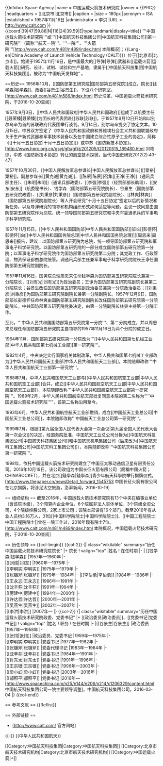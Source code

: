 {{Infobox Space Agency
|name          = 中国运载火箭技术研究院
|owner         = {{PRC}}
|headquarters  = [[北京市|北京市]]
|caption       = 
|size          = 180px
|acronym       = ISA
|established   = 1957年11月16日
|administrator = 李洪
|URL           = http://www.calt.com
}}
{{coord|39|47|59.88|N|116|24|39.59|E|type:landmark|display=title}}
'''中国运载火箭技术研究院'''或'''[[中国航天科技集团公司|中国航天科技集团公司]]第一研究院'''（简称'''航天一院'''、'''一院'''、'''火箭院'''<ref>[http://www.calt.com/n481/n489/index.html  本院概况]</ref>；{{Lang-en|China Academy of Launch Vehicle Technology (CALT)}}）位于[[北京市|北京市]]，始建于1957年11月16日，是中国最大的[[导弹|导弹]]武器和[[运载火箭|运载火箭]]研究、设计、试制、试验和生产基地，隶属于[[中国航天科技集团|中国航天科技集团]]。被称为“中国航天发祥地” 。

==历史==
1956年10月，[[国防部第五研究院|国防部第五研究院]]成立，院长[[钱学森|钱学森]]，政委[[谷景生|谷景生]]，下设八个研究室。<ref name=lishi>[http://www.calt.com/n481/n586/index.html 历史沿革，中国运载火箭技术研究院，于2016-10-20查阅]</ref>

1957年9月3日，[[中华人民共和国政府|中华人民共和国政府]]组成了以航委主任[[聂荣臻|聂荣臻]]为团长的代表团赴[[苏联|苏联]]，于1957年9月10日开始和以别尔乌辛为首的苏联政府代表团举行谈判。9月14日，别尔乌辛提交了协定文本。10月15日，中苏双方签定了《中华人民共和国政府和苏维埃社会主义共和国联盟政府关于生产新式武器和军事技术装备以及在中国建立综合性原子工业的协定》，简称《[[十月十五日协定|十月十五日协定]]》或中苏《国防新技术协定》。<ref>[http://www.hprc.org.cn/gsyj/gfs/gfkj/201205/t20120515_189480.html 刘艳琼，中苏《国防新技术协定》转让的航空技术探微，当代中国史研究2012(2):43-47]</ref>

1957年10月30日，[[中国人民解放军总参谋长|中国人民解放军总参谋长]][[粟裕|粟裕]]，副总参谋长[[黄克诚|黄克诚]]、[[陈赓|陈赓]]召集[[王诤|王诤]]（通讯兵部主任）、[[朱明|朱明]]（通讯兵部政委）、[[李强|李强]]（经贸部部长助理）、[[安东|安东]]（航委秘书长）、钱学森（国防部第五研究院院长）、谷景生（国防部第五研究院政委）、[[刘秉彦|刘秉彦]]（国防部第五研究院副院长）、[[林爽|林爽]]（国防部第五研究院副院长）等人开会研究“十月十五日协定”签定以后的新情况和新任务，以及导弹研究的领导和机构组织形式如何适应等问题。会议一致同意由国防部第五研究院作为总院，统一领导国防部第五研究院和中央军委通讯兵的军事电子科学研究院。

1957年11月15日，[[中华人民共和国国防部|中华人民共和国国防部]]部长[[彭德怀|彭德怀]]向[[中华人民共和国国务院总理|中华人民共和国国务院总理]][[周恩来|周恩来]]报告，建议：以国防部第五研究院为总院，统一领导国防部第五研究院和军事电子科学研究院。以国防部第五研究院的一部分成立国防部第五研究院第一分院；以军事电子科学研究院作为国防部第五研究院第二分院；其党政工作、行政管理、物资保证都由总院统管。调通讯兵部主任兼军事电子科学研究院院长王诤任国防部第五研究院副院长。

1957年11月16日，国务院总理周恩来任命钱学森为国防部第五研究院院长兼第一分院院长，[[刘有光|刘有光]]为政治委员；王诤为国防部第五研究院副院长兼第二分院院长；谷景生改任国防部第五研究院副政治委员兼第一分院政治委员；[[刘秉彦|刘秉彦]]为国防部第五研究院副院长兼第一分院副院长。1957年12月9日，国防部部长彭德怀任命林爽由国防部第五研究院副院长改任国防部第五研究院第一分院副院长。中共国防部第五研究院党委决定，由第一分院副院长林爽主持第一分院工作。<ref name=lishi/>

至此，'''中华人民共和国国防部第五研究院第一分院'''、第二分院成立，并以周恩来总理任命国防部第五研究院主要领导的1957年11月16日为两个分院的成立日。<ref name=lishi/>

1964年11月，国防部第五研究院第一分院改为'''[[中华人民共和国第七机械工业部|中华人民共和国第七机械工业部]]第一研究院'''。<ref name=lishi/>

1982年4月，中央决定实行国家机关体制改革，中华人民共和国第七机械工业部改为[[中华人民共和国航天工业部|中华人民共和国航天工业部]]，本院随即改称'''中华人民共和国航天工业部第一研究院'''。<ref name=lishi/>

1988年7月，中华人民共和国航天工业部与[[中华人民共和国航空工业部|中华人民共和国航空工业部]]合并，成立[[中华人民共和国航空航天工业部|中华人民共和国航空航天工业部]]，本院随即改称'''中华人民共和国航空航天工业部第一研究院'''。1989年2月，中华人民共和国航空航天部批复同意本院的第二名称为“'''中国运载火箭技术研究院'''”，该第二名称沿用至今。<ref name=lishi/>

1993年6月，中华人民共和国航空航天工业部撤销，成立[[中国航天工业总公司|中国航天工业总公司]]，本院随即改称'''中国航天工业总公司第一研究院'''。<ref name=lishi/>

1999年7月，根据[[第九届全国人民代表大会第一次会议|第九届全国人民代表大会第一次会议]]的决定，经国务院批准，中国航天工业总公司分拆为[[中国航天科技集团公司|中国航天科技集团公司]]和中国航天机电集团公司（后来改为[[中国航天科工集团公司|中国航天科工集团公司]]），本院随即改称'''中国航天科技集团公司第一研究院'''。<ref name=lishi/>

1998年，依托中国运载火箭技术研究院建立了中国亚太移动通信卫星有限责任公司。2016年10月19日，该公司改组为中国长征火箭有限公司（簡稱中國火箭；CHINAROCKET），并在北京[[錢學森|錢學森]]青少年航天科學院举行揭牌仪式。<ref>[http://www.thepaper.cn/newsDetail_forward_1545753 中国长征火箭有限公司在北京揭牌，将涉足太空旅游，澎湃新闻，2016-10-19]</ref>

== 组织结构 ==
截至2016年，中国运载火箭技术研究院有13个中央在编事业单位（含该院本级），3个预算内企业单位，6个院属非法人实体单位，3个院级全资公司，4个院级控股公司，2家上市公司；该院本部设有16个部门。截至2016年有从业人员约3.16万人，31位[[中国科学院院士|中国科学院院士]]、[[中国工程院院士|中国工程院院士]]曾在一院工作过，2016年现有院士7位。<ref>[http://www.calt.com/n481/n489/index.html 本院概况，中国运载火箭技术研究院，于2016-10-20查阅]</ref>

== 历任领导 ==
{{col-begin}}
{{col-2}}
{| class="wikitable" summary="历任中国运载火箭技术研究院院长"
|+ 院长
! valign="top" |姓名
! 在任时期
|-
| [[钱学森|钱学森]]
|1957年—1960年
|-	
|[[刘煊|刘煊]]
|1960年—1975年
|-	
|[[李明实|李明实]]
|1975年—1979年
|-	
|[[张镰斧|张镰斧]]
|1979年—1984年
|-
|[[李伯勇|李伯勇]]
|1984年—1986年
|-	
|[[王永志|王永志]]
|1986年—1991年
|-	
|[[沈辛荪|沈辛荪]]
|1991年—1994年
|-	
|[[厉建中|厉建中]]
|1994年—2000年
|-	
|[[许达哲|许达哲]]
|2000年—2001年
|-	
|[[吴燕生|吴燕生]]
|2002年—2007年
|-	
|[[李洪|李洪]]
|2007年—
|}
{{col-2}}
{| class="wikitable" summary="历任中国运载火箭技术研究院政委、党委书记"
|+ [[政治委员|政治委员]]、[[党委书记|党委书记]]
! valign="top" |姓名
! 职务
! 在任时期
|-
|[[谷景生|谷景生]]
|政治委员
|1957年—1958年
|-	
|[[张钧|张钧]]
|政治委员、党委书记
|1959年—1975年
|-	
|[[李明实|李明实]]
|党委书记
|1977年—1982年
|-	
|[[张镰斧|张镰斧]]
|党委代理书记
|1983年—1984年
|-	
|[[沈辛荪|沈辛荪]]
|党委书记
|1984年—1991年
|-	
|[[肖东太|肖东太]]
|党委书记
|1991年—1996年
|-	
|[[王宗银|王宗银]]
|党委书记
|1996年—2003年
|-	
|[[梁小虹|梁小虹]]
|党委书记
|2003年—2016年
|-	
|[[郝照平|郝照平]]
|党委书记
|2016年—<ref>[http://www.spacechina.com/n25/n144/n206/n214/c1206329/content.html 中国航天科技集团公司一院主要领导调整]，中国航天科技集团公司，2016-03-04</ref>
|}
{{col-end}}

== 参考文献 ==
{{Reflist}}

== 外部链接 ==
* [http://www.calt.com/ 官方网站]

{{-}}
{{中华人民共和国航天}}

[[Category:中国航天科技集团|Category:中国航天科技集团]]
[[Category:北京市航天技术研究机构|Category:北京市航天技术研究机构]]
[[Category:中国运载火箭|+]]
